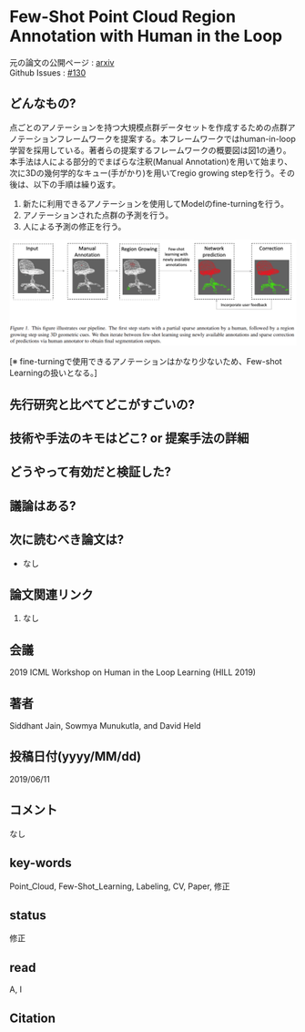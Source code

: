 # Few-Shot Point Cloud Region Annotation with Human in the Loop

元の論文の公開ページ : [arxiv](https://arxiv.org/abs/1906.04409)  
Github Issues : [#130](https://github.com/Obarads/obarads.github.io/issues/130)

## どんなもの?
点ごとのアノテーションを持つ大規模点群データセットを作成するための点群アノテーションフレームワークを提案する。本フレームワークではhuman-in-loop学習を採用している。著者らの提案するフレームワークの概要図は図1の通り。本手法は人による部分的でまばらな注釈(Manual Annotation)を用いて始まり、次に3Dの幾何学的なキュー(手がかり)を用いてregio growing stepを行う。その後は、以下の手順は繰り返す。

1. 新たに利用できるアノテーションを使用してModelのfine-turningを行う。
2. アノテーションされた点群の予測を行う。
3. 人による予測の修正を行う。

![fig1](img/FPCRAwHitL/fig1.png)

[※ fine-turningで使用できるアノテーションはかなり少ないため、Few-shot Learningの扱いとなる。]

## 先行研究と比べてどこがすごいの?

## 技術や手法のキモはどこ? or 提案手法の詳細

## どうやって有効だと検証した?

## 議論はある?

## 次に読むべき論文は?
- なし

## 論文関連リンク
1. なし

## 会議
2019 ICML Workshop on Human in the Loop Learning (HILL 2019)

## 著者
Siddhant Jain, Sowmya Munukutla, and David Held

## 投稿日付(yyyy/MM/dd)
2019/06/11

## コメント
なし

## key-words
Point_Cloud, Few-Shot_Learning, Labeling, CV, Paper, 修正

## status
修正

## read
A, I

## Citation
